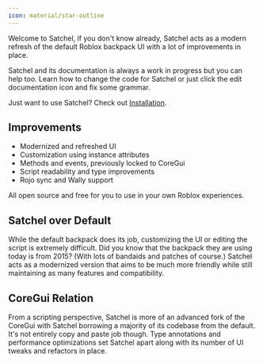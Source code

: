 ```yaml
---
icon: material/star-outline
---
```


Welcome to Satchel, if you don't know already, Satchel acts as a modern refresh of the default Roblox backpack UI with a lot of improvements in place.

Satchel and its documentation is always a work in progress but you can help too. Learn how to change the code for Satchel or just click the edit documentation icon and fix some grammar.

Just want to use Satchel? Check out [Installation].

  [Installation]: installation.md

## Improvements

* Modernized and refreshed UI
* Customization using instance attributes
* Methods and events, previously locked to CoreGui
* Script readability and type improvements
* Rojo sync and Wally support

All open source and free for you to use in your own Roblox experiences.

## Satchel over Default

While the default backpack does its job, customizing the UI or editing the script is extremely difficult. Did you know that the backpack they are using today is from 2015? (With lots of bandaids and patches of course.) Satchel acts as a modernized version that aims to be much more friendly while still maintaining as many features and compatibility.

## CoreGui Relation

From a scripting perspective, Satchel is more of an advanced fork of the CoreGui with Satchel borrowing a majority of its codebase from the default. It's not entirely copy and paste job though. Type annotations and performance optimizations set Satchel apart along with its number of UI tweaks and refactors in place.
